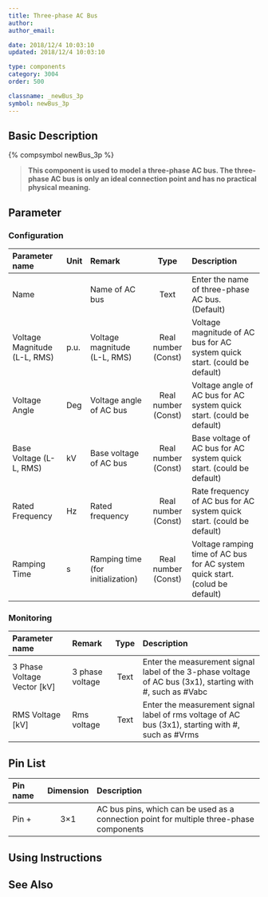 ```yaml
---
title: Three-phase AC Bus
author:
author_email:

date: 2018/12/4 10:03:10
updated: 2018/12/4 10:03:10

type: components
category: 3004
order: 500

classname: _newBus_3p
symbol: newBus_3p
---
```


## Basic Description

{% compsymbol newBus_3p %}

> **This component is used to model a three-phase AC bus. The three-phase AC bus is only an ideal connection point and has no practical physical meaning.**

## Parameter

### Configuration

| Parameter name               | Unit | Remark                            |        Type         | Description                                                                  |
| :--------------------------- | :--- | :-------------------------------- | :-----------------: | :--------------------------------------------------------------------------- |
| Name                         |      | Name of AC bus                    |        Text         | Enter the name of three-phase AC bus. (Default)                              |
| Voltage Magnitude (L-L, RMS) | p.u. | Voltage magnitude (L-L, RMS)      | Real number (Const) | Voltage magnitude of AC bus for AC system quick start. (could be default)    |
| Voltage Angle                | Deg  | Voltage angle of AC bus           | Real number (Const) | Voltage angle of AC bus for AC system quick start. (could be default)        |
| Base Voltage (L-L, RMS)      | kV   | Base voltage of AC bus            | Real number (Const) | Base voltage of AC bus for AC system quick start. (could be default)         |
| Rated Frequency              | Hz   | Rated frequency                   | Real number (Const) | Rate frequency of AC bus for AC system quick start. (could be default)       |
| Ramping Time                 | s    | Ramping time (for initialization) | Real number (Const) | Voltage ramping time of AC bus for AC system quick start. (colud be default) |

### Monitoring

| Parameter name                | Remark          | Type | Description                                                                                               |
| :---------------------------- | :-------------- | :--: | :-------------------------------------------------------------------------------------------------------- |
| 3 Phase Voltage Vector \[kV\] | 3 phase voltage | Text | Enter the measurement signal label of the 3-phase voltage of AC bus (3x1), starting with #, such as #Vabc |
| RMS Voltage \[kV\]            | Rms voltage     | Text | Enter the measurement signal label of rms voltage of AC bus (3x1), starting with #, such as #Vrms         |

## Pin List

| Pin name | Dimension | Description                                                                              |
| :------- | :-------: | :--------------------------------------------------------------------------------------- |
| Pin +    |    3×1    | AC bus pins, which can be used as a connection point for multiple three-phase components |

## Using Instructions

## See Also
